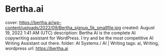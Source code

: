 # Bertha.ai

cover: https://bertha.ai/wp-content/uploads/2022/09/Bertha_signup_5k_smallfile.jpg
created: August 19, 2022 1:41 AM (UTC)
description: Bertha AI is the complete AI copywriting assistant for WordPress. I try and be the most competitive AI Writing Assistant out there.
folder: AI Systems / AI | Writing
tags: ai, Writing, wordpress
url: https://bertha.ai